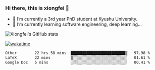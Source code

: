 ### Hi there, this is xiongfei 👋


- 🔭 I’m currently a 3rd year PhD student at Kyushu University.
- 🌱 I’m currently learning software engineering, deep learning...

<!--
**X1on9f31/X1on9f31** is a ✨ _special_ ✨ repository because its `README.md` (this file) appears on your GitHub profile.
Here are some ideas to get you started:
-->

![Xiongfei's GitHub stats](https://github-readme-stats.vercel.app/api?username=X1on9f31)


[![wakatime](https://wakatime.com/badge/user/9e8d5516-d162-43e7-9563-87295d455a71.svg)](https://wakatime.com/@9e8d5516-d162-43e7-9563-87295d455a71)

<!--START_SECTION:waka-->

```txt
Other        22 hrs 58 mins  ████████████████████████▒   97.98 %
LaTeX        22 mins         ▒░░░░░░░░░░░░░░░░░░░░░░░░   01.61 %
Google Doc   5 mins          ░░░░░░░░░░░░░░░░░░░░░░░░░   00.41 %
```

<!--END_SECTION:waka-->

